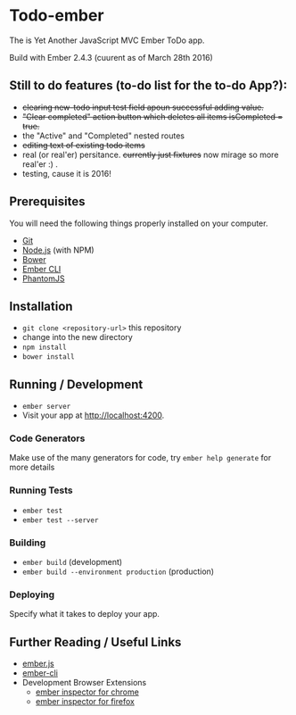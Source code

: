 # Todo-ember

The is Yet Another JavaScript MVC Ember ToDo app.

Build with Ember 2.4.3 (cuurent as of March 28th 2016)

## Still to do features (to-do list for the to-do App?):

* ~~clearing new-todo input test field apoun successful adding value.~~
* ~~"Clear completed" action button which deletes all items isCompleted = true.~~
* the "Active" and "Completed" nested routes
* ~~editing text of existing todo items~~
* real (or real'er) persitance. ~~currently just fixtures~~ now mirage so more real'er :) .
* testing, cause it is 2016!


## Prerequisites

You will need the following things properly installed on your computer.

* [Git](http://git-scm.com/)
* [Node.js](http://nodejs.org/) (with NPM)
* [Bower](http://bower.io/)
* [Ember CLI](http://www.ember-cli.com/)
* [PhantomJS](http://phantomjs.org/)

## Installation

* `git clone <repository-url>` this repository
* change into the new directory
* `npm install`
* `bower install`

## Running / Development

* `ember server`
* Visit your app at [http://localhost:4200](http://localhost:4200).

### Code Generators

Make use of the many generators for code, try `ember help generate` for more details

### Running Tests

* `ember test`
* `ember test --server`

### Building

* `ember build` (development)
* `ember build --environment production` (production)

### Deploying

Specify what it takes to deploy your app.

## Further Reading / Useful Links

* [ember.js](http://emberjs.com/)
* [ember-cli](http://www.ember-cli.com/)
* Development Browser Extensions
  * [ember inspector for chrome](https://chrome.google.com/webstore/detail/ember-inspector/bmdblncegkenkacieihfhpjfppoconhi)
  * [ember inspector for firefox](https://addons.mozilla.org/en-US/firefox/addon/ember-inspector/)

